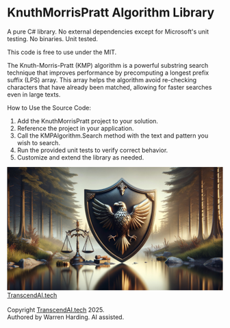 # KnuthMorrisPratt Algorithm Library

A pure C# library. No external dependencies except for Microsoft's unit testing. No binaries. Unit tested.

This code is free to use under the MIT.

The Knuth-Morris-Pratt (KMP) algorithm is a powerful substring search technique that improves performance by precomputing a longest prefix suffix (LPS) array. This array helps the algorithm avoid re-checking characters that have already been matched, allowing for faster searches even in large texts.

How to Use the Source Code:
1. Add the KnuthMorrisPratt project to your solution.
2. Reference the project in your application.
3. Call the KMPAlgorithm.Search method with the text and pattern you wish to search.
4. Run the provided unit tests to verify correct behavior.
5. Customize and extend the library as needed.

![AI Image](aiimage.jpg)
[TranscendAI.tech](https://TranscendAI.tech)<br>
<br>
Copyright [TranscendAI.tech](https://TranscendAI.tech) 2025.</br>
Authored by Warren Harding. AI assisted.</br>